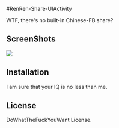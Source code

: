 #RenRen-Share-UIActivity

WTF, there's no built-in Chinese-FB share?
## ScreenShots
<img src="https://raw.github.com/zzz6519003/RenrenShare-UIActivity/master/ScreenShots.png" />

## Installation
I am sure that your IQ is no less than me.

## License
DoWhatTheFuckYouWant License.